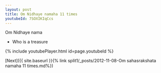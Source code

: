```yaml
---
layout: post
title: Om Nidhaye namaha 11 times
youtubeId: 7SOXIKIqCcs
---
```

 
 
Om Nidhaye nama 
 
 -  Who is a treasure 
 
  
 
  
 
 
 
 
 
 


{% include youtubePlayer.html id=page.youtubeId %}
 
[Next]({{ site.baseurl }}{% link  split1/_posts/2012-11-08-Om sahasrakshata namaha 11 times.md%})
 

